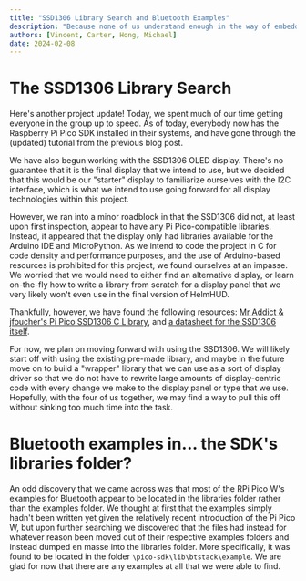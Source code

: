 ```yaml
---
title: "SSD1306 Library Search and Bluetooth Examples"
description: "Because none of us understand enough in the way of embedded systems to know how to write our own libraries. Also the Bluetooth examples are stored in an unexpected place."
authors: [Vincent, Carter, Hong, Michael]
date: 2024-02-08
---
```


# The SSD1306 Library Search
Here's another project update! Today, we spent much of our time getting everyone in the group up to speed. As of today, everybody now has the Raspberry Pi Pico SDK installed in their systems, and have gone through the (updated) tutorial from the previous blog post.

We have also begun working with the SSD1306 OLED display. There's no guarantee that it is the final display that we intend to use, but we decided that this would be our "starter" display to familiarize ourselves with the I2C interface, which is what we intend to use going forward for all display technologies within this project.

However, we ran into a minor roadblock in that the SSD1306 did not, at least upon first inspection, appear to have any Pi Pico-compatible libraries. Instead, it appeared that the display only had libraries available for the Arduino IDE and MicroPython. As we intend to code the project in C for code density and performance purposes, and the use of Arduino-based resources is prohibited for this project, we found ourselves at an impasse. We worried that we would need to either find an alternative display, or learn on-the-fly how to write a library from scratch for a display panel that we very likely won't even use in the final version of HelmHUD.

Thankfully, however, we have found the following resources: [Mr Addict & jfoucher's Pi Pico SSD1306 C Library](https://github.com/MR-Addict/Pi-Pico-SSD1306-C-Library), and [a datasheet for the SSD1306 itself](https://cdn-shop.adafruit.com/datasheets/SSD1306.pdf).

For now, we plan on moving forward with using the SSD1306. We will likely start off with using the existing pre-made library, and maybe in the future move on to build a "wrapper" library that we can use as a sort of display driver so that we do not have to rewrite large amounts of display-centric code with every change we make to the display panel or type that we use. Hopefully, with the four of us together, we may find a way to pull this off without sinking too much time into the task.

# Bluetooth examples in... the SDK's libraries folder?
An odd discovery that we came across was that most of the RPi Pico W's examples for Bluetooth appear to be located in the libraries folder rather than the examples folder. We thought at first that the examples simply hadn't been written yet given the relatively recent introduction of the Pi Pico W, but upon further searching we discovered that the files had instead for whatever reason been moved out of their respective examples folders and instead dumped en masse into the libraries folder. More specifically, it was found to be located in the folder ``\pico-sdk\lib\btstack\example``. We are glad for now that there are any examples at all that we were able to find.
